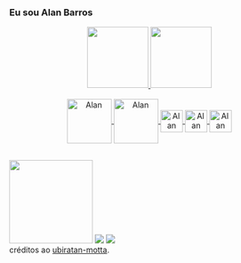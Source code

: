 ### Eu sou Alan Barros

<div align="center">
  <a href="https://github.com/alanbarross">
    <img height="110em" src="https://github-readme-stats.vercel.app/api?username=alanbarross&show_icons=true&theme=merko&include_all_commits=true&count_private=true&locale=pt-br"/>
    <img height="110em" src="https://github-readme-stats.vercel.app/api/top-langs/?username=alanbarross&layout=compact&theme=merko&locale=pt-br"/>
                           
</div>

<div style="display: inline_block" align="center"><br>
  <img align="center" alt="Alan" height="80" width="80" src="https://cdn.jsdelivr.net/gh/devicons/devicon/icons/atom/atom-original-wordmark.svg" />
  <img align="center" alt="Alan" height="80" width="80"  src="https://cdn.jsdelivr.net/gh/devicons/devicon/icons/ionic/ionic-original-wordmark.svg" />
  <img align="center" alt="Alan" height="40" width="40" src="https://cdn.jsdelivr.net/gh/devicons/devicon/icons/python/python-original.svg" />
  <img align="center" alt="Alan" height="40" width="40" src="https://cdn.jsdelivr.net/gh/devicons/devicon/icons/linux/linux-original.svg" />
  <img align="center" alt="Alan" height="40" width="40" src="https://cdn.jsdelivr.net/gh/devicons/devicon/icons/javascript/javascript-original.svg" />
  
</div>

##

<div> 
   <a href = "mailto:alanbarrosserra@protonmail.com" target="_blank"><img src="https://upload.wikimedia.org/wikipedia/commons/0/0c/Protonmail_logo.svg" width="150" target="_blank"></a>
   <a href = "mailto:alanbserra@gmail.com" target="_blank"><img src="https://img.shields.io/badge/Gmail-D14836?style=for-the-badge&logo=gmail&logoColor=white" target="_blank"></a>
   <a href="https://www.linkedin.com/in/alan-barros-6aa98450/" target="_blank"><img src="https://img.shields.io/badge/-LinkedIn-%230077B5?style=for-the-badge&logo=linkedin&logoColor=white" target="_blank"></a>
  
</div>
créditos ao <a href="https://github.com/ubiratan-motta">ubiratan-motta</a>.
